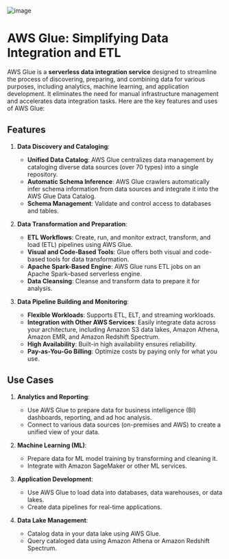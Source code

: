 ![image](https://github.com/Luci07Devil/Interview-Prep/assets/67154812/f0dae4c9-4096-4696-9c69-2ec7bed57a9b)
# AWS Glue: Simplifying Data Integration and ETL

AWS Glue is a **serverless data integration service** designed to streamline the process of discovering, preparing, and combining data for various purposes, including analytics, machine learning, and application development. It eliminates the need for manual infrastructure management and accelerates data integration tasks. Here are the key features and uses of AWS Glue:

## Features

1. **Data Discovery and Cataloging**:
   - **Unified Data Catalog**: AWS Glue centralizes data management by cataloging diverse data sources (over 70 types) into a single repository.
   - **Automatic Schema Inference**: AWS Glue crawlers automatically infer schema information from data sources and integrate it into the AWS Glue Data Catalog.
   - **Schema Management**: Validate and control access to databases and tables.

2. **Data Transformation and Preparation**:
   - **ETL Workflows**: Create, run, and monitor extract, transform, and load (ETL) pipelines using AWS Glue.
   - **Visual and Code-Based Tools**: Glue offers both visual and code-based tools for data transformation.
   - **Apache Spark-Based Engine**: AWS Glue runs ETL jobs on an Apache Spark–based serverless engine.
   - **Data Cleansing**: Cleanse and transform data to prepare it for analysis.

3. **Data Pipeline Building and Monitoring**:
   - **Flexible Workloads**: Supports ETL, ELT, and streaming workloads.
   - **Integration with Other AWS Services**: Easily integrate data across your architecture, including Amazon S3 data lakes, Amazon Athena, Amazon EMR, and Amazon Redshift Spectrum.
   - **High Availability**: Built-in high availability ensures reliability.
   - **Pay-as-You-Go Billing**: Optimize costs by paying only for what you use.

## Use Cases

1. **Analytics and Reporting**:
   - Use AWS Glue to prepare data for business intelligence (BI) dashboards, reporting, and ad hoc analysis.
   - Connect to various data sources (on-premises and AWS) to create a unified view of your data.

2. **Machine Learning (ML)**:
   - Prepare data for ML model training by transforming and cleaning it.
   - Integrate with Amazon SageMaker or other ML services.

3. **Application Development**:
   - Use AWS Glue to load data into databases, data warehouses, or data lakes.
   - Create data pipelines for real-time applications.

4. **Data Lake Management**:
   - Catalog data in your data lake using AWS Glue.
   - Query cataloged data using Amazon Athena or Amazon Redshift Spectrum.
